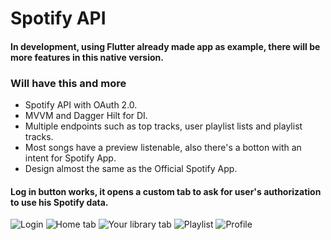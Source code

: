 # Spotify API
#### In development, using Flutter already made app as example, there will be more features in this native version.
### Will have this and more
 - Spotify API with OAuth 2.0.
 - MVVM and Dagger Hilt for DI.
 - Multiple endpoints such as top tracks, user playlist lists and playlist tracks.
 - Most songs have a preview listenable, also there's a botton with an intent for Spotify App.
 - Design almost the same as the Official Spotify App.

#### Log in button works, it opens a custom tab to ask for user's authorization to use his Spotify data.
![Login](https://i.imgur.com/4qbCvE4.jpg)
![Home tab](https://i.imgur.com/z0UgKXk.jpg)
![Your library tab](https://i.imgur.com/4Lq2cF0.jpg)
![Playlist](https://i.imgur.com/XJgaQHS.jpg)
![Profile](https://i.imgur.com/3cqhbi1.jpg)
